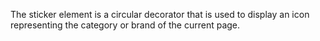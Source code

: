 The sticker element is a circular decorator that is used to display an icon representing the category or brand of the current page.